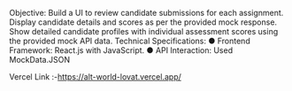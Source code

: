 Objective:
Build a UI to review candidate submissions for each assignment. Display candidate
details and scores as per the provided mock response. Show detailed candidate profiles
with individual assessment scores using the provided mock API data.
Technical Specifications:
● Frontend Framework: React.js with JavaScript.
● API Interaction: Used MockData.JSON

Vercel Link :-https://alt-world-lovat.vercel.app/

